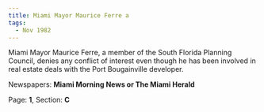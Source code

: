 ```yaml
---  
title: Miami Mayor Maurice Ferre a  
tags:  
  - Nov 1982  
---  
```

  
Miami Mayor Maurice Ferre, a member of the South Florida Planning Council, denies any conflict of interest even though he has been involved in real estate deals with the Port Bougainville developer.  
  
Newspapers: **Miami Morning News or The Miami Herald**  
  
Page: **1**, Section: **C** 
